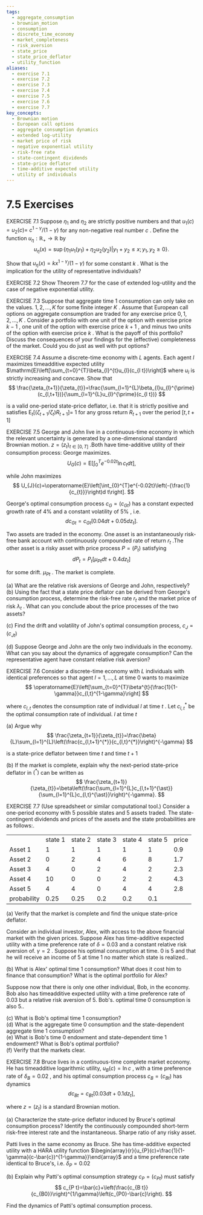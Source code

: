 ```yaml
---
tags:
  - aggregate_consumption
  - brownian_motion
  - consumption
  - discrete_time_economy
  - market_completeness
  - risk_aversion
  - state_price
  - state_price_deflator
  - utility_function
aliases:
  - exercise 7.1
  - exercise 7.2
  - exercise 7.3
  - exercise 7.4
  - exercise 7.5
  - exercise 7.6
  - exercise 7.7
key_concepts:
  - Brownian motion
  - European call options
  - aggregate consumption dynamics
  - extended log-utility
  - market price of risk
  - negative exponential utility
  - risk-free rate
  - state-contingent dividends
  - state-price deflator
  - time-additive expected utility
  - utility of individuals
---
```


# 7.5 Exercises  

EXERCISE 7.1 Suppose $\eta_{1}$ and $\eta_{2}$ are strictly positive numbers and that $u_{1}(c)=u_{2}(c)=$ $c^{1-\gamma}/(1-\gamma)$ for any non-negative real number $c$ . Define the function $u_{\eta}:\mathbb{R}_{+}\to\mathbb{R}$ by  
$$
u_{\eta}(x)=\operatorname*{sup}\left\{\eta_{1}u_{1}(y_{1})+\eta_{2}u_{2}(y_{2}) | y_{1}+y_{2}\leq x;y_{1},y_{2}\geq0\right\}.
$$  

Show that $u_{\eta}(x)=k x^{1-\gamma}/(1-\gamma)$ for some constant $k$ . What is the implication for the utility of representative individuals?  

EXERCISE 7.2 Show Theorem 7.7 for the case of extended log-utility and the case of negative exponential utility.  

EXERCISE 7.3 Suppose that aggregate time 1 consumption can only take on the values. $1,2,\ldots,K$ for some finite integer $K$ . Assume that European call options on aggregate consumption are traded for any exercise price $0,1,2,\ldots,K$ . Consider a portfolio with one unit of the option with exercise price $k-1$ , one unit of the option with exercise price $k+1$ , and minus two units of the option with exercise price $k$ . What is the payoff of this portfolio? Discuss the consequences of your findings for the (effective) completeness of the market. Could you do just as well with put options?  

EXERCISE 7.4 Assume a discrete-time economy with $L$ agents. Each agent $l$ maximizes timeadditive expected utility $\mathrm{E}\left[\sum_{t=0}^{T}\beta_{l}^{t}u_{l}(c_{l t})\right]$ where $u_{l}$ is strictly increasing and concave. Show that  
$$
\frac{\zeta_{t+1}}{\zeta_{t}}=\frac{\sum_{l=1}^{L}\beta_{l}u_{l}^{\prime}(c_{l,t+1})}{\sum_{l=1}^{L}u_{l}^{\prime}(c_{l t})}
$$  

is a valid one-period state-price deflator, i.e. that it is strictly positive and satisfies $\mathrm{E}_{t}[(\zeta_{t+1}/\zeta_{t})R_{t+1}]=$ 1 for any gross return $R_{t+1}$ over the period $[t,t+1]$  

EXERCISE 7.5  George and John live in a continuous-time economy in which the relevant uncertainty is generated by a one-dimensional standard Brownian motion. $z=(z_{t})_{t\in[0,T]}$ .Both have time-additive utility of their consumption process: George maximizes.  
$$
U_{G}(c)=\mathrm{E}\left[\int_{0}^{T}e^{-0.02t}\ln c_{t}d t\right],
$$  

while John maximizes  
$$
U_{J}(c)=\operatorname{E}\left[\int_{0}^{T}e^{-0.02t}\left(-{\frac{1}{c_{t}}}\right)d t\right].
$$  

George's optimal consumption process $c_{G}=\left(c_{G t}\right)$ has a constant expected growth rate of 4% and a constant volatility of $5\%$ , i.e.  
$$
d c_{G t}=c_{G t}\left[0.04d t+0.05d z_{t}\right].
$$  

Two assets are traded in the economy. One asset is an instantaneously risk-free bank account with continuously compounded rate of return $r_{t}$ .The other asset is a risky asset with price process $P=\left(P_{t}\right)$ satisfying  
$$
d P_{t}=P_{t}\left[\mu_{P t}d t+0.4d z_{t}\right]
$$  

for some drift. $\mu_{P t}$ . The market is complete.  

(a) What are the relative risk aversions of George and John, respectively?   
(b) Using the fact that a state price deflator can be derived from George's consumption process, determine the risk-free rate $r_{t}$ and the market price of risk $\lambda_{t}$ . What can you conclude about the price processes of the two assets?  

(c) Find the drift and volatility of John's optimal consumption process, $c_{J}=\left(c_{J t}\right)$  

(d) Suppose George and John are the only two individuals in the economy. What can you say about the dynamics of aggregate consumption? Can the representative agent have constant relative risk aversion?  

EXERCISE 7.6 Consider a discrete-time economy with $L$ individuals with identical preferences so that agent $l=1,\ldots,L$ at time 0 wants to maximize  
$$
\operatorname{E}\left[\sum_{t=0}^{T}\beta^{t}{\frac{1}{1-\gamma}}c_{l,t}^{1-\gamma}\right]
$$  

where $c_{l,t}$ denotes the consumption rate of individual $l$ at time $t$ . Let $c_{l,t}^{*}$ be the optimal consumption rate of individual. $l$ at time $t$  

(a) Argue why  
$$
\frac{\zeta_{t+1}}{\zeta_{t}}=\frac{\beta}{L}\sum_{l=1}^{L}\left(\frac{c_{l,t+1}^{*}}{c_{l,t}^{*}}\right)^{-\gamma}
$$  

is a state-price deflator between time $t$ and time $t+1$  

(b) If the market is complete, explain why the next-period state-price deflator in $(^{*})$ can be written as  
$$
\frac{\zeta_{t+1}}{\zeta_{t}}=\beta\left(\frac{\sum_{l=1}^{L}c_{l,t+1}^{\ast}}{\sum_{l=1}^{L}c_{l,t}^{\ast}}\right)^{-\gamma}.
$$  

EXERCISE 7.7 (Use spreadsheet or similar computational tool.) Consider a one-period economy with 5 possible states and 5 assets traded. The state-contingent dividends and prices of the assets and the state probabilities are as follows:.  

<html><body><table><tr><td></td><td>state 1</td><td>state 2</td><td>state 3</td><td>state 4</td><td>state 5</td><td>price</td></tr><tr><td>Asset 1</td><td>1</td><td>1</td><td>1</td><td>1</td><td>1</td><td>0.9</td></tr><tr><td>Asset 2</td><td>0</td><td>2</td><td>4</td><td>6</td><td>8</td><td>1.7</td></tr><tr><td>Asset 3</td><td>4</td><td>0</td><td>2</td><td>4</td><td>2</td><td>2.3</td></tr><tr><td>Asset 4</td><td>10</td><td>0</td><td>0</td><td>2</td><td>2</td><td>4.3</td></tr><tr><td>Asset 5</td><td>4</td><td>4</td><td>0</td><td>4</td><td>4</td><td>2.8</td></tr><tr><td>probability</td><td>0.25</td><td>0.25</td><td>0.2</td><td>0.2</td><td>0.1</td><td></td></tr></table></body></html>  

(a) Verify that the market is complete and find the unique state-price deflator.  

Consider an individual investor, Alex, with access to the above financial market with the given prices. Suppose Alex has time-additive expected utility with a time preference rate of $\delta=0.03$ and a constant relative risk aversion of. $\gamma=2$ . Suppose his optimal consumption at time. $0$ is 5 and that he will receive an income of 5 at time 1 no matter which state is realized..  

(b) What is Alex' optimal time 1 consumption? What does it cost him to finance that consumption? What is the optimal portfolio for Alex?  

Suppose now that there is only one other individual, Bob, in the economy. Bob also has timeadditive expected utility with a time preference rate of 0.03 but a relative risk aversion of 5. Bob's. optimal time 0 consumption is also 5..  

(c) What is Bob's optimal time 1 consumption?   
(d) What is the aggregate time 0 consumption and the state-dependent aggregate time 1 consumption?   
(e) What is Bob's time 0 endowment and state-dependent time 1 endowment? What is Bob's optimal portfolio?   
(f) Verify that the markets clear.  

EXERCISE 7.8  Bruce lives in a continuous-time complete market economy. He has timeadditive logarithmic utility, $u_{B}(c)=\ln{c}$ , with a time preference rate of $\delta_{B}=0.02$ , and his optimal consumption process $c_{B}=\left(c_{B t}\right)$ has dynamics  
$$
d c_{B t}=c_{B t}\left[0.03d t+0.1d z_{t}\right],
$$  

where $z=\left(z_{t}\right)$ is a standard Brownian motion.  

(a) Characterize the state-price deflator induced by Bruce's optimal consumption process? Identify the continuously compounded short-term risk-free interest rate and the instantaneous. Sharpe ratio of any risky asset.  

Patti lives in the same economy as Bruce. She has time-additive expected utility with a HARA utility function $\begin{array}{r}{u_{P}(c)=\frac{1}{1-\gamma}(c-\bar{c})^{1-\gamma}}\end{array}$ and a time preference rate identical to Bruce's, i.e. $\delta_{P}=0.02$  

(b) Explain why Patti's optimal consumption strategy $c_{P}=\left(c_{P t}\right)$ must satisfy  
$$
c_{P t}=\bar{c}+\left(\frac{c_{B t}}{c_{B0}}\right)^{1/\gamma}\left(c_{P0}-\bar{c}\right).
$$  

Find the dynamics of Patti's optimal consumption process.
